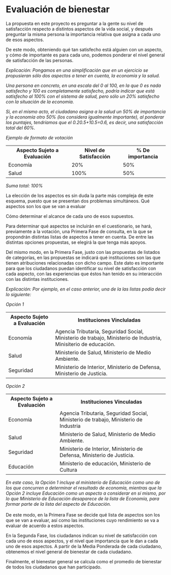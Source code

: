 <h1>Evaluación de bienestar</h1>


La propuesta en este proyecto es preguntar a la gente su nivel de satisfacción respecto a distintos aspectos de la vida social, y después preguntar  la misma persona la importancia relativa que asigna a cada uno de esos aspectos.

De este modo, obteniendo qué tan satisfecho está alguien con un aspecto, y cómo de importante es para cada uno, podemos ponderar el nivel general de satisfacción de las personas.

<i>Explicación: Pongamos en una simplificación que en un ejercicio se propusieran sólo dos aspectos a tener en cuenta, la economía y la salud.

Una persona en concreto, en una escala del 0 al 100, en la que 0 es nada satisfecho y 100 es completamente satisfecho, podría indicar que está satisfecho al 100% con el sistema de salud, pero sólo un 20% satisfecho con la situación de la economía.

Si, en el mismo acto, el ciudadano asigna a la salud un 50% de importancia y la economía otro 50% (los considera igualmente importante), al ponderar los puntajes, tendríamos  que el 0.2*0.5+1*0.5=0.6, es decir, una satisfacción total del 60%.

Ejemplo de formato de votación


<table>
<tr>
<th>Aspecto Sujeto a Evaluación</th>
<th>Nivel de Satisfacción</th>
<th>% De importancia</th>
</tr>
<tr>
<td>Economía</td>
<td>20%</td>
<td>50%</td>
</tr>
<tr>
<td>Salud</td>
<td>100%</td>
<td>50%</td>
</tr>
</table>



Suma total: 100%

</i>


La elección de los aspectos es sin duda la parte más compleja de este esquema, puesto que se presentan dos problemas simultáneos.
Qué aspectos son los que se van a evaluar

Cómo determinar el alcance de cada uno de esos supuestos.
	

Para determinar qué aspectos se incluirán en el cuestionario, se hará, previamente a la votación, una Primera Fase de consulta, en la que se propondrán distintas listas de aspectos a tener en cuenta. De entre las distintas opciones propuestas, se elegirá la que tenga más apoyos.

Del mismo modo, en la Primera Fase, justo con las propuestas de listados de categorías, en las propuestas se indicará qué instituciones son las que tienen atribuciones relacionadas con dicho campo. Este dato es importante para que los ciudadanos puedan identificar su nivel de satisfacción con cada aspecto, con las experiencias que éstos han tenido en su interacción con las distintas instituciones.

<i>Explicación: Por ejemplo, en el caso anterior, una de la las listas podía decir lo siguiente:

Opción 1

<table>
<tr>
<th>Aspecto Sujeto a Evaluación</th>
<th>Instituciones Vincluladas</th>
</tr>
<tr>
<td>Economía</td>
<td>Agencia Tributaria, Seguridad Social, Ministerio de trabajo, Ministerio de Industria, Minisiterio de educación.</td>
</tr>
<tr>
<td>Salud</td>
<td>Ministerio de Salud, Ministerio de Medio Ambiente.</td>
</tr>
<tr>
<td>Seguridad</td>
<td>Ministerio de Interior, Ministerio de Defensa, Ministerio de Justicia.</td>
</tr>
</table>

Opción 2

<table>
<tr>
<th>Aspecto Sujeto a Evaluación</th>
<th>Instituciones Vinculadas</th>
</tr>
<td>Economía</td>
<td>Agencia Tributaria, Seguridad Social, Ministerio de trabajo, Ministerio de Industria</td>
</tr>
<tr>
<td>Salud</td>
<td>Ministerio de Salud, Ministerio de Medio Ambiente.</td>
</tr>
<tr>
<td>Seguridad</td>
<td>Ministerio de Interior, Ministerio de Defensa, Ministerio de Justicia.</td>
</tr>
<tr>
<td>Educación
<td>Ministerio de educación, Ministerio de Cultura
</tr>
</table>


En este caso, la Opción 1 incluye al ministerio de Educación como uno de los que concurren a determinar el resultado de economía, mientras que la Opción 2 incluye Educación como un aspecto a considerar en sí mismo, por lo que Ministerio de Educación desaparece de la lista de Economía, para formar parte de la lista del aspecto de Educación.
</i><br><br>
De este modo, en la Primera Fase se decide qué lista de aspectos son los que se van a evaluar, así como las instituciones cuyo rendimiento se va a evaluar de acuerdo a estos aspectos.

En la Segunda Fase, los ciudadanos indican su nivel de satisfacción con cada uno de esos aspectos, y el nivel que importancia que le dan a cada uno de esos aspectos. A partir de la Media Ponderada de cada ciudadano, obtenemos el nivel general de bienestar de cada ciudadano.

Finalmente, el bienestar general se calcula como el promedio de bienestar de todos los ciudadanos que han participado.
